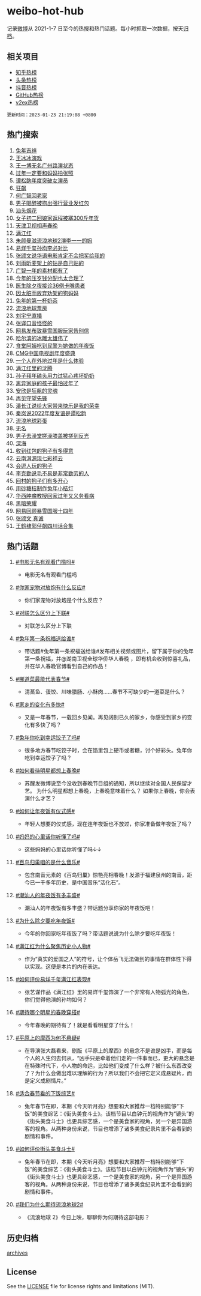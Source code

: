# weibo-hot-hub

记录[微博](https://www.weibo.com)从 2021-1-7 日至今的热搜和热门话题。每小时抓取一次数据，按天[归档](archives)。

## 相关项目

- [知乎热榜](https://github.com/lonnyzhang423/zhihu-hot-hub)
- [头条热榜](https://github.com/lonnyzhang423/toutiao-hot-hub)
- [抖音热榜](https://github.com/lonnyzhang423/douyin-hot-hub)
- [GitHub热榜](https://github.com/lonnyzhang423/github-hot-hub)
- [v2ex热榜](https://github.com/lonnyzhang423/v2ex-hot-hub)


`更新时间：2023-01-23 21:19:08 +0800`

## 热门搜索

1. [兔年吉祥](https://m.weibo.cn/search?containerid=100103type%3D1%26t%3D10%26q%3D%23%E5%85%94%E5%B9%B4%E5%90%89%E7%A5%A5%23&stream_entry_id=51&isnewpage=1&extparam=seat%3D1%26cate%3D10103%26dgr%3D0%26filter_type%3Drealtimehot%26pos%3D0%26c_type%3D51%26display_time%3D1674479947%26pre_seqid%3D16744799473640438603158&luicode=10000011&lfid=106003type%253D25%2526t%253D3%2526disable_hot%253D1%2526filter_type%253Drealtimehot)
1. [王冰冰演戏](https://m.weibo.cn/search?containerid=100103type%3D1%26t%3D10%26q%3D%23%E7%8E%8B%E5%86%B0%E5%86%B0%E6%BC%94%E6%88%8F%23&stream_entry_id=31&isnewpage=1&extparam=seat%3D1%26realpos%3D1%26band_rank%3D1%26lcate%3D5001%26pos%3D0%26c_type%3D31%26filter_type%3Drealtimehot%26flag%3D1%26q%3D%2523%25E7%258E%258B%25E5%2586%25B0%25E5%2586%25B0%25E6%25BC%2594%25E6%2588%258F%2523%26stream_entry_id%3D31%26dgr%3D0%26cate%3D5001%26display_time%3D1674479947%26pre_seqid%3D16744799473640438603158&luicode=10000011&lfid=106003type%253D25%2526t%253D3%2526disable_hot%253D1%2526filter_type%253Drealtimehot)
1. [王一博无名广州路演状态](https://m.weibo.cn/search?containerid=100103type%3D1%26t%3D10%26q%3D%23%E7%8E%8B%E4%B8%80%E5%8D%9A%E6%97%A0%E5%90%8D%E5%B9%BF%E5%B7%9E%E8%B7%AF%E6%BC%94%E7%8A%B6%E6%80%81%23&stream_entry_id=31&isnewpage=1&extparam=seat%3D1%26realpos%3D2%26band_rank%3D2%26lcate%3D5001%26pos%3D1%26c_type%3D31%26filter_type%3Drealtimehot%26flag%3D1%26q%3D%2523%25E7%258E%258B%25E4%25B8%2580%25E5%258D%259A%25E6%2597%25A0%25E5%2590%258D%25E5%25B9%25BF%25E5%25B7%259E%25E8%25B7%25AF%25E6%25BC%2594%25E7%258A%25B6%25E6%2580%2581%2523%26stream_entry_id%3D31%26dgr%3D0%26cate%3D5001%26display_time%3D1674479947%26pre_seqid%3D16744799473640438603158&luicode=10000011&lfid=106003type%253D25%2526t%253D3%2526disable_hot%253D1%2526filter_type%253Drealtimehot)
1. [过年一定要和妈妈拍张照](https://m.weibo.cn/search?containerid=100103type%3D1%26t%3D10%26q%3D%23%E8%BF%87%E5%B9%B4%E4%B8%80%E5%AE%9A%E8%A6%81%E5%92%8C%E5%A6%88%E5%A6%88%E6%8B%8D%E5%BC%A0%E7%85%A7%23&stream_entry_id=31&isnewpage=1&extparam=seat%3D1%26realpos%3D3%26band_rank%3D3%26lcate%3D5001%26pos%3D2%26c_type%3D31%26filter_type%3Drealtimehot%26flag%3D0%26q%3D%2523%25E8%25BF%2587%25E5%25B9%25B4%25E4%25B8%2580%25E5%25AE%259A%25E8%25A6%2581%25E5%2592%258C%25E5%25A6%2588%25E5%25A6%2588%25E6%258B%258D%25E5%25BC%25A0%25E7%2585%25A7%2523%26stream_entry_id%3D31%26dgr%3D0%26cate%3D5001%26display_time%3D1674479947%26pre_seqid%3D16744799473640438603158&luicode=10000011&lfid=106003type%253D25%2526t%253D3%2526disable_hot%253D1%2526filter_type%253Drealtimehot)
1. [谭松韵年度突破女演员](https://m.weibo.cn/search?containerid=100103type%3D1%26t%3D10%26q%3D%23%E8%B0%AD%E6%9D%BE%E9%9F%B5%E5%B9%B4%E5%BA%A6%E7%AA%81%E7%A0%B4%E5%A5%B3%E6%BC%94%E5%91%98%23&stream_entry_id=31&isnewpage=1&extparam=seat%3D1%26realpos%3D4%26band_rank%3D4%26lcate%3D5001%26pos%3D3%26c_type%3D31%26filter_type%3Drealtimehot%26flag%3D1%26q%3D%2523%25E8%25B0%25AD%25E6%259D%25BE%25E9%259F%25B5%25E5%25B9%25B4%25E5%25BA%25A6%25E7%25AA%2581%25E7%25A0%25B4%25E5%25A5%25B3%25E6%25BC%2594%25E5%2591%2598%2523%26stream_entry_id%3D31%26dgr%3D0%26cate%3D5001%26display_time%3D1674479947%26pre_seqid%3D16744799473640438603158&luicode=10000011&lfid=106003type%253D25%2526t%253D3%2526disable_hot%253D1%2526filter_type%253Drealtimehot)
1. [狂飙](https://m.weibo.cn/search?containerid=100103type%3D1%26t%3D10%26q%3D%E7%8B%82%E9%A3%99&stream_entry_id=31&isnewpage=1&extparam=seat%3D1%26realpos%3D5%26band_rank%3D5%26lcate%3D5001%26pos%3D4%26c_type%3D31%26filter_type%3Drealtimehot%26flag%3D1%26q%3D%25E7%258B%2582%25E9%25A3%2599%26stream_entry_id%3D31%26dgr%3D0%26cate%3D5001%26display_time%3D1674479947%26pre_seqid%3D16744799473640438603158&luicode=10000011&lfid=106003type%253D25%2526t%253D3%2526disable_hot%253D1%2526filter_type%253Drealtimehot)
1. [何广智回老家](https://m.weibo.cn/search?containerid=100103type%3D1%26t%3D10%26q%3D%23%E4%BD%95%E5%B9%BF%E6%99%BA%E5%9B%9E%E8%80%81%E5%AE%B6%23&stream_entry_id=31&isnewpage=1&extparam=seat%3D1%26realpos%3D6%26band_rank%3D6%26lcate%3D5001%26pos%3D5%26c_type%3D31%26filter_type%3Drealtimehot%26flag%3D0%26q%3D%2523%25E4%25BD%2595%25E5%25B9%25BF%25E6%2599%25BA%25E5%259B%259E%25E8%2580%2581%25E5%25AE%25B6%2523%26stream_entry_id%3D31%26dgr%3D0%26cate%3D5001%26display_time%3D1674479947%26pre_seqid%3D16744799473640438603158&luicode=10000011&lfid=106003type%253D25%2526t%253D3%2526disable_hot%253D1%2526filter_type%253Drealtimehot)
1. [男子喝醉被抱出强行营业发红包](https://m.weibo.cn/search?containerid=100103type%3D1%26t%3D10%26q%3D%23%E7%94%B7%E5%AD%90%E5%96%9D%E9%86%89%E8%A2%AB%E6%8A%B1%E5%87%BA%E5%BC%BA%E8%A1%8C%E8%90%A5%E4%B8%9A%E5%8F%91%E7%BA%A2%E5%8C%85%23&stream_entry_id=31&isnewpage=1&extparam=seat%3D1%26realpos%3D7%26band_rank%3D7%26lcate%3D5001%26pos%3D6%26c_type%3D31%26filter_type%3Drealtimehot%26flag%3D1%26q%3D%2523%25E7%2594%25B7%25E5%25AD%2590%25E5%2596%259D%25E9%2586%2589%25E8%25A2%25AB%25E6%258A%25B1%25E5%2587%25BA%25E5%25BC%25BA%25E8%25A1%258C%25E8%2590%25A5%25E4%25B8%259A%25E5%258F%2591%25E7%25BA%25A2%25E5%258C%2585%2523%26stream_entry_id%3D31%26dgr%3D0%26cate%3D5001%26display_time%3D1674479947%26pre_seqid%3D16744799473640438603158&luicode=10000011&lfid=106003type%253D25%2526t%253D3%2526disable_hot%253D1%2526filter_type%253Drealtimehot)
1. [汕头烟花](https://m.weibo.cn/search?containerid=100103type%3D1%26t%3D10%26q%3D%23%E6%B1%95%E5%A4%B4%E7%83%9F%E8%8A%B1%23&stream_entry_id=31&isnewpage=1&extparam=seat%3D1%26realpos%3D8%26band_rank%3D8%26lcate%3D5001%26pos%3D7%26c_type%3D31%26filter_type%3Drealtimehot%26flag%3D1%26q%3D%2523%25E6%25B1%2595%25E5%25A4%25B4%25E7%2583%259F%25E8%258A%25B1%2523%26stream_entry_id%3D31%26dgr%3D0%26cate%3D5001%26display_time%3D1674479947%26pre_seqid%3D16744799473640438603158&luicode=10000011&lfid=106003type%253D25%2526t%253D3%2526disable_hot%253D1%2526filter_type%253Drealtimehot)
1. [女子初二回娘家返程被塞300斤年货](https://m.weibo.cn/search?containerid=100103type%3D1%26t%3D10%26q%3D%23%E5%A5%B3%E5%AD%90%E5%88%9D%E4%BA%8C%E5%9B%9E%E5%A8%98%E5%AE%B6%E8%BF%94%E7%A8%8B%E8%A2%AB%E5%A1%9E300%E6%96%A4%E5%B9%B4%E8%B4%A7%23&stream_entry_id=31&isnewpage=1&extparam=seat%3D1%26realpos%3D9%26band_rank%3D9%26lcate%3D5001%26pos%3D8%26c_type%3D31%26filter_type%3Drealtimehot%26flag%3D1%26q%3D%2523%25E5%25A5%25B3%25E5%25AD%2590%25E5%2588%259D%25E4%25BA%258C%25E5%259B%259E%25E5%25A8%2598%25E5%25AE%25B6%25E8%25BF%2594%25E7%25A8%258B%25E8%25A2%25AB%25E5%25A1%259E300%25E6%2596%25A4%25E5%25B9%25B4%25E8%25B4%25A7%2523%26stream_entry_id%3D31%26dgr%3D0%26cate%3D5001%26display_time%3D1674479947%26pre_seqid%3D16744799473640438603158&luicode=10000011&lfid=106003type%253D25%2526t%253D3%2526disable_hot%253D1%2526filter_type%253Drealtimehot)
1. [天津卫视相声春晚](https://m.weibo.cn/search?containerid=100103type%3D1%26t%3D10%26q%3D%E5%A4%A9%E6%B4%A5%E5%8D%AB%E8%A7%86%E7%9B%B8%E5%A3%B0%E6%98%A5%E6%99%9A&stream_entry_id=31&isnewpage=1&extparam=seat%3D1%26realpos%3D10%26band_rank%3D10%26lcate%3D5001%26pos%3D9%26c_type%3D31%26filter_type%3Drealtimehot%26flag%3D1%26q%3D%25E5%25A4%25A9%25E6%25B4%25A5%25E5%258D%25AB%25E8%25A7%2586%25E7%259B%25B8%25E5%25A3%25B0%25E6%2598%25A5%25E6%2599%259A%26stream_entry_id%3D31%26dgr%3D0%26cate%3D5001%26display_time%3D1674479947%26pre_seqid%3D16744799473640438603158&luicode=10000011&lfid=106003type%253D25%2526t%253D3%2526disable_hot%253D1%2526filter_type%253Drealtimehot)
1. [满江红](https://m.weibo.cn/search?containerid=100103type%3D1%26t%3D10%26q%3D%E6%BB%A1%E6%B1%9F%E7%BA%A2&stream_entry_id=31&isnewpage=1&extparam=seat%3D1%26realpos%3D11%26band_rank%3D11%26lcate%3D5001%26pos%3D10%26c_type%3D31%26filter_type%3Drealtimehot%26flag%3D0%26q%3D%25E6%25BB%25A1%25E6%25B1%259F%25E7%25BA%25A2%26stream_entry_id%3D31%26dgr%3D0%26cate%3D5001%26display_time%3D1674479947%26pre_seqid%3D16744799473640438603158&luicode=10000011&lfid=106003type%253D25%2526t%253D3%2526disable_hot%253D1%2526filter_type%253Drealtimehot)
1. [朱颜曼滋流浪地球2演李一一的妈](https://m.weibo.cn/search?containerid=100103type%3D1%26t%3D10%26q%3D%23%E6%9C%B1%E9%A2%9C%E6%9B%BC%E6%BB%8B%E6%B5%81%E6%B5%AA%E5%9C%B0%E7%90%832%E6%BC%94%E6%9D%8E%E4%B8%80%E4%B8%80%E7%9A%84%E5%A6%88%23&stream_entry_id=31&isnewpage=1&extparam=seat%3D1%26realpos%3D12%26band_rank%3D12%26lcate%3D5001%26pos%3D11%26c_type%3D31%26filter_type%3Drealtimehot%26flag%3D1%26q%3D%2523%25E6%259C%25B1%25E9%25A2%259C%25E6%259B%25BC%25E6%25BB%258B%25E6%25B5%2581%25E6%25B5%25AA%25E5%259C%25B0%25E7%2590%25832%25E6%25BC%2594%25E6%259D%258E%25E4%25B8%2580%25E4%25B8%2580%25E7%259A%2584%25E5%25A6%2588%2523%26stream_entry_id%3D31%26dgr%3D0%26cate%3D5001%26display_time%3D1674479947%26pre_seqid%3D16744799473640438603158&luicode=10000011&lfid=106003type%253D25%2526t%253D3%2526disable_hot%253D1%2526filter_type%253Drealtimehot)
1. [易烊千玺孙均李必对比](https://m.weibo.cn/search?containerid=100103type%3D1%26t%3D10%26q%3D%23%E6%98%93%E7%83%8A%E5%8D%83%E7%8E%BA%E5%AD%99%E5%9D%87%E6%9D%8E%E5%BF%85%E5%AF%B9%E6%AF%94%23&stream_entry_id=31&isnewpage=1&extparam=seat%3D1%26realpos%3D13%26band_rank%3D13%26lcate%3D5001%26pos%3D12%26c_type%3D31%26filter_type%3Drealtimehot%26flag%3D0%26q%3D%2523%25E6%2598%2593%25E7%2583%258A%25E5%258D%2583%25E7%258E%25BA%25E5%25AD%2599%25E5%259D%2587%25E6%259D%258E%25E5%25BF%2585%25E5%25AF%25B9%25E6%25AF%2594%2523%26stream_entry_id%3D31%26dgr%3D0%26cate%3D5001%26display_time%3D1674479947%26pre_seqid%3D16744799473640438603158&luicode=10000011&lfid=106003type%253D25%2526t%253D3%2526disable_hot%253D1%2526filter_type%253Drealtimehot)
1. [张颂文说华语电影肯定不会把奖给我的](https://m.weibo.cn/search?containerid=100103type%3D1%26t%3D10%26q%3D%23%E5%BC%A0%E9%A2%82%E6%96%87%E8%AF%B4%E5%8D%8E%E8%AF%AD%E7%94%B5%E5%BD%B1%E8%82%AF%E5%AE%9A%E4%B8%8D%E4%BC%9A%E6%8A%8A%E5%A5%96%E7%BB%99%E6%88%91%E7%9A%84%23&stream_entry_id=31&isnewpage=1&extparam=seat%3D1%26realpos%3D14%26band_rank%3D14%26lcate%3D5001%26pos%3D13%26c_type%3D31%26filter_type%3Drealtimehot%26flag%3D0%26q%3D%2523%25E5%25BC%25A0%25E9%25A2%2582%25E6%2596%2587%25E8%25AF%25B4%25E5%258D%258E%25E8%25AF%25AD%25E7%2594%25B5%25E5%25BD%25B1%25E8%2582%25AF%25E5%25AE%259A%25E4%25B8%258D%25E4%25BC%259A%25E6%258A%258A%25E5%25A5%2596%25E7%25BB%2599%25E6%2588%2591%25E7%259A%2584%2523%26stream_entry_id%3D31%26dgr%3D0%26cate%3D5001%26display_time%3D1674479947%26pre_seqid%3D16744799473640438603158&luicode=10000011&lfid=106003type%253D25%2526t%253D3%2526disable_hot%253D1%2526filter_type%253Drealtimehot)
1. [刘雨昕麦架上的钻是自己贴的](https://m.weibo.cn/search?containerid=100103type%3D1%26t%3D10%26q%3D%23%E5%88%98%E9%9B%A8%E6%98%95%E9%BA%A6%E6%9E%B6%E4%B8%8A%E7%9A%84%E9%92%BB%E6%98%AF%E8%87%AA%E5%B7%B1%E8%B4%B4%E7%9A%84%23&stream_entry_id=31&isnewpage=1&extparam=seat%3D1%26realpos%3D15%26band_rank%3D15%26lcate%3D5001%26pos%3D14%26c_type%3D31%26filter_type%3Drealtimehot%26flag%3D0%26q%3D%2523%25E5%2588%2598%25E9%259B%25A8%25E6%2598%2595%25E9%25BA%25A6%25E6%259E%25B6%25E4%25B8%258A%25E7%259A%2584%25E9%2592%25BB%25E6%2598%25AF%25E8%2587%25AA%25E5%25B7%25B1%25E8%25B4%25B4%25E7%259A%2584%2523%26stream_entry_id%3D31%26dgr%3D0%26cate%3D5001%26display_time%3D1674479947%26pre_seqid%3D16744799473640438603158&luicode=10000011&lfid=106003type%253D25%2526t%253D3%2526disable_hot%253D1%2526filter_type%253Drealtimehot)
1. [广智一年的素材都有了](https://m.weibo.cn/search?containerid=100103type%3D1%26t%3D10%26q%3D%23%E5%B9%BF%E6%99%BA%E4%B8%80%E5%B9%B4%E7%9A%84%E7%B4%A0%E6%9D%90%E9%83%BD%E6%9C%89%E4%BA%86%23&stream_entry_id=31&isnewpage=1&extparam=seat%3D1%26realpos%3D16%26band_rank%3D16%26lcate%3D5001%26pos%3D15%26c_type%3D31%26filter_type%3Drealtimehot%26flag%3D1%26q%3D%2523%25E5%25B9%25BF%25E6%2599%25BA%25E4%25B8%2580%25E5%25B9%25B4%25E7%259A%2584%25E7%25B4%25A0%25E6%259D%2590%25E9%2583%25BD%25E6%259C%2589%25E4%25BA%2586%2523%26stream_entry_id%3D31%26dgr%3D0%26cate%3D5001%26display_time%3D1674479947%26pre_seqid%3D16744799473640438603158&luicode=10000011&lfid=106003type%253D25%2526t%253D3%2526disable_hot%253D1%2526filter_type%253Drealtimehot)
1. [今年的压岁钱分配也太合理了](https://m.weibo.cn/search?containerid=100103type%3D1%26t%3D10%26q%3D%23%E4%BB%8A%E5%B9%B4%E7%9A%84%E5%8E%8B%E5%B2%81%E9%92%B1%E5%88%86%E9%85%8D%E4%B9%9F%E5%A4%AA%E5%90%88%E7%90%86%E4%BA%86%23&stream_entry_id=31&isnewpage=1&extparam=seat%3D1%26realpos%3D17%26band_rank%3D17%26lcate%3D5001%26pos%3D16%26c_type%3D31%26filter_type%3Drealtimehot%26flag%3D1%26q%3D%2523%25E4%25BB%258A%25E5%25B9%25B4%25E7%259A%2584%25E5%258E%258B%25E5%25B2%2581%25E9%2592%25B1%25E5%2588%2586%25E9%2585%258D%25E4%25B9%259F%25E5%25A4%25AA%25E5%2590%2588%25E7%2590%2586%25E4%25BA%2586%2523%26stream_entry_id%3D31%26dgr%3D0%26cate%3D5001%26display_time%3D1674479947%26pre_seqid%3D16744799473640438603158&luicode=10000011&lfid=106003type%253D25%2526t%253D3%2526disable_hot%253D1%2526filter_type%253Drealtimehot)
1. [医生除夕夜接诊36例卡喉患者](https://m.weibo.cn/search?containerid=100103type%3D1%26t%3D10%26q%3D%23%E5%8C%BB%E7%94%9F%E9%99%A4%E5%A4%95%E5%A4%9C%E6%8E%A5%E8%AF%8A36%E4%BE%8B%E5%8D%A1%E5%96%89%E6%82%A3%E8%80%85%23&stream_entry_id=31&isnewpage=1&extparam=seat%3D1%26realpos%3D18%26band_rank%3D18%26lcate%3D5001%26pos%3D17%26c_type%3D31%26filter_type%3Drealtimehot%26flag%3D0%26q%3D%2523%25E5%258C%25BB%25E7%2594%259F%25E9%2599%25A4%25E5%25A4%2595%25E5%25A4%259C%25E6%258E%25A5%25E8%25AF%258A36%25E4%25BE%258B%25E5%258D%25A1%25E5%2596%2589%25E6%2582%25A3%25E8%2580%2585%2523%26stream_entry_id%3D31%26dgr%3D0%26cate%3D5001%26display_time%3D1674479947%26pre_seqid%3D16744799473640438603158&luicode=10000011&lfid=106003type%253D25%2526t%253D3%2526disable_hot%253D1%2526filter_type%253Drealtimehot)
1. [因太脏而放弃劝架的狗妈妈](https://m.weibo.cn/search?containerid=100103type%3D1%26t%3D10%26q%3D%23%E5%9B%A0%E5%A4%AA%E8%84%8F%E8%80%8C%E6%94%BE%E5%BC%83%E5%8A%9D%E6%9E%B6%E7%9A%84%E7%8B%97%E5%A6%88%E5%A6%88%23&stream_entry_id=31&isnewpage=1&extparam=seat%3D1%26realpos%3D19%26band_rank%3D19%26lcate%3D5001%26pos%3D18%26c_type%3D31%26filter_type%3Drealtimehot%26flag%3D2%26q%3D%2523%25E5%259B%25A0%25E5%25A4%25AA%25E8%2584%258F%25E8%2580%258C%25E6%2594%25BE%25E5%25BC%2583%25E5%258A%259D%25E6%259E%25B6%25E7%259A%2584%25E7%258B%2597%25E5%25A6%2588%25E5%25A6%2588%2523%26stream_entry_id%3D31%26dgr%3D0%26cate%3D5001%26display_time%3D1674479947%26pre_seqid%3D16744799473640438603158&luicode=10000011&lfid=106003type%253D25%2526t%253D3%2526disable_hot%253D1%2526filter_type%253Drealtimehot)
1. [兔年的第一杯奶茶](https://m.weibo.cn/search?containerid=100103type%3D1%26t%3D10%26q%3D%23%E5%85%94%E5%B9%B4%E7%9A%84%E7%AC%AC%E4%B8%80%E6%9D%AF%E5%A5%B6%E8%8C%B6%23&stream_entry_id=31&isnewpage=1&extparam=seat%3D1%26realpos%3D20%26band_rank%3D20%26lcate%3D5001%26pos%3D19%26c_type%3D31%26filter_type%3Drealtimehot%26flag%3D1%26q%3D%2523%25E5%2585%2594%25E5%25B9%25B4%25E7%259A%2584%25E7%25AC%25AC%25E4%25B8%2580%25E6%259D%25AF%25E5%25A5%25B6%25E8%258C%25B6%2523%26stream_entry_id%3D31%26dgr%3D0%26cate%3D5001%26display_time%3D1674479947%26pre_seqid%3D16744799473640438603158&luicode=10000011&lfid=106003type%253D25%2526t%253D3%2526disable_hot%253D1%2526filter_type%253Drealtimehot)
1. [流浪地球票房](https://m.weibo.cn/search?containerid=100103type%3D1%26t%3D10%26q%3D%23%E6%B5%81%E6%B5%AA%E5%9C%B0%E7%90%83%E7%A5%A8%E6%88%BF%23&stream_entry_id=31&isnewpage=1&extparam=seat%3D1%26realpos%3D21%26band_rank%3D21%26lcate%3D5001%26pos%3D20%26c_type%3D31%26filter_type%3Drealtimehot%26flag%3D0%26q%3D%2523%25E6%25B5%2581%25E6%25B5%25AA%25E5%259C%25B0%25E7%2590%2583%25E7%25A5%25A8%25E6%2588%25BF%2523%26stream_entry_id%3D31%26dgr%3D0%26cate%3D5001%26display_time%3D1674479947%26pre_seqid%3D16744799473640438603158&luicode=10000011&lfid=106003type%253D25%2526t%253D3%2526disable_hot%253D1%2526filter_type%253Drealtimehot)
1. [刘宇宁直播](https://m.weibo.cn/search?containerid=100103type%3D1%26t%3D10%26q%3D%23%E5%88%98%E5%AE%87%E5%AE%81%E7%9B%B4%E6%92%AD%23&stream_entry_id=31&isnewpage=1&extparam=seat%3D1%26realpos%3D22%26band_rank%3D22%26lcate%3D5001%26pos%3D21%26c_type%3D31%26filter_type%3Drealtimehot%26flag%3D1%26q%3D%2523%25E5%2588%2598%25E5%25AE%2587%25E5%25AE%2581%25E7%259B%25B4%25E6%2592%25AD%2523%26stream_entry_id%3D31%26dgr%3D0%26cate%3D5001%26display_time%3D1674479947%26pre_seqid%3D16744799473640438603158&luicode=10000011&lfid=106003type%253D25%2526t%253D3%2526disable_hot%253D1%2526filter_type%253Drealtimehot)
1. [张译口音怪怪的](https://m.weibo.cn/search?containerid=100103type%3D1%26t%3D10%26q%3D%E5%BC%A0%E8%AF%91%E5%8F%A3%E9%9F%B3%E6%80%AA%E6%80%AA%E7%9A%84&stream_entry_id=31&isnewpage=1&extparam=seat%3D1%26realpos%3D23%26band_rank%3D23%26lcate%3D5001%26pos%3D22%26c_type%3D31%26filter_type%3Drealtimehot%26flag%3D0%26q%3D%25E5%25BC%25A0%25E8%25AF%2591%25E5%258F%25A3%25E9%259F%25B3%25E6%2580%25AA%25E6%2580%25AA%25E7%259A%2584%26stream_entry_id%3D31%26dgr%3D0%26cate%3D5001%26display_time%3D1674479947%26pre_seqid%3D16744799473640438603158&luicode=10000011&lfid=106003type%253D25%2526t%253D3%2526disable_hot%253D1%2526filter_type%253Drealtimehot)
1. [网易发布致暴雪国服玩家告别信](https://m.weibo.cn/search?containerid=100103type%3D1%26t%3D10%26q%3D%23%E7%BD%91%E6%98%93%E5%8F%91%E5%B8%83%E8%87%B4%E6%9A%B4%E9%9B%AA%E5%9B%BD%E6%9C%8D%E7%8E%A9%E5%AE%B6%E5%91%8A%E5%88%AB%E4%BF%A1%23&stream_entry_id=31&isnewpage=1&extparam=seat%3D1%26realpos%3D24%26band_rank%3D24%26lcate%3D5001%26pos%3D23%26c_type%3D31%26filter_type%3Drealtimehot%26flag%3D0%26q%3D%2523%25E7%25BD%2591%25E6%2598%2593%25E5%258F%2591%25E5%25B8%2583%25E8%2587%25B4%25E6%259A%25B4%25E9%259B%25AA%25E5%259B%25BD%25E6%259C%258D%25E7%258E%25A9%25E5%25AE%25B6%25E5%2591%258A%25E5%2588%25AB%25E4%25BF%25A1%2523%26stream_entry_id%3D31%26dgr%3D0%26cate%3D5001%26display_time%3D1674479947%26pre_seqid%3D16744799473640438603158&luicode=10000011&lfid=106003type%253D25%2526t%253D3%2526disable_hot%253D1%2526filter_type%253Drealtimehot)
1. [哈尔滨的冰雕太雄伟了](https://m.weibo.cn/search?containerid=100103type%3D1%26t%3D10%26q%3D%23%E5%93%88%E5%B0%94%E6%BB%A8%E7%9A%84%E5%86%B0%E9%9B%95%E5%A4%AA%E9%9B%84%E4%BC%9F%E4%BA%86%23&stream_entry_id=31&isnewpage=1&extparam=seat%3D1%26realpos%3D25%26band_rank%3D25%26lcate%3D5001%26pos%3D24%26c_type%3D31%26filter_type%3Drealtimehot%26flag%3D0%26q%3D%2523%25E5%2593%2588%25E5%25B0%2594%25E6%25BB%25A8%25E7%259A%2584%25E5%2586%25B0%25E9%259B%2595%25E5%25A4%25AA%25E9%259B%2584%25E4%25BC%259F%25E4%25BA%2586%2523%26stream_entry_id%3D31%26dgr%3D0%26cate%3D5001%26display_time%3D1674479947%26pre_seqid%3D16744799473640438603158&luicode=10000011&lfid=106003type%253D25%2526t%253D3%2526disable_hot%253D1%2526filter_type%253Drealtimehot)
1. [食堂阿姨吃到民警为她做的年夜饭](https://m.weibo.cn/search?containerid=100103type%3D1%26t%3D10%26q%3D%23%E9%A3%9F%E5%A0%82%E9%98%BF%E5%A7%A8%E5%90%83%E5%88%B0%E6%B0%91%E8%AD%A6%E4%B8%BA%E5%A5%B9%E5%81%9A%E7%9A%84%E5%B9%B4%E5%A4%9C%E9%A5%AD%23&stream_entry_id=31&isnewpage=1&extparam=seat%3D1%26realpos%3D26%26band_rank%3D26%26lcate%3D5001%26pos%3D25%26c_type%3D31%26filter_type%3Drealtimehot%26flag%3D1%26q%3D%2523%25E9%25A3%259F%25E5%25A0%2582%25E9%2598%25BF%25E5%25A7%25A8%25E5%2590%2583%25E5%2588%25B0%25E6%25B0%2591%25E8%25AD%25A6%25E4%25B8%25BA%25E5%25A5%25B9%25E5%2581%259A%25E7%259A%2584%25E5%25B9%25B4%25E5%25A4%259C%25E9%25A5%25AD%2523%26stream_entry_id%3D31%26dgr%3D0%26cate%3D5001%26display_time%3D1674479947%26pre_seqid%3D16744799473640438603158&luicode=10000011&lfid=106003type%253D25%2526t%253D3%2526disable_hot%253D1%2526filter_type%253Drealtimehot)
1. [CMG中国电视剧年度盛典](https://m.weibo.cn/search?containerid=100103type%3D1%26t%3D10%26q%3D%23CMG%E4%B8%AD%E5%9B%BD%E7%94%B5%E8%A7%86%E5%89%A7%E5%B9%B4%E5%BA%A6%E7%9B%9B%E5%85%B8%23&stream_entry_id=31&isnewpage=1&extparam=seat%3D1%26realpos%3D27%26band_rank%3D27%26lcate%3D5001%26pos%3D26%26c_type%3D31%26filter_type%3Drealtimehot%26flag%3D1%26q%3D%2523CMG%25E4%25B8%25AD%25E5%259B%25BD%25E7%2594%25B5%25E8%25A7%2586%25E5%2589%25A7%25E5%25B9%25B4%25E5%25BA%25A6%25E7%259B%259B%25E5%2585%25B8%2523%26stream_entry_id%3D31%26dgr%3D0%26cate%3D5001%26display_time%3D1674479947%26pre_seqid%3D16744799473640438603158&luicode=10000011&lfid=106003type%253D25%2526t%253D3%2526disable_hot%253D1%2526filter_type%253Drealtimehot)
1. [一个人在外地过年是什么体验](https://m.weibo.cn/search?containerid=100103type%3D1%26t%3D10%26q%3D%23%E4%B8%80%E4%B8%AA%E4%BA%BA%E5%9C%A8%E5%A4%96%E5%9C%B0%E8%BF%87%E5%B9%B4%E6%98%AF%E4%BB%80%E4%B9%88%E4%BD%93%E9%AA%8C%23&stream_entry_id=31&isnewpage=1&extparam=seat%3D1%26realpos%3D28%26band_rank%3D28%26lcate%3D5001%26pos%3D27%26c_type%3D31%26filter_type%3Drealtimehot%26flag%3D0%26q%3D%2523%25E4%25B8%2580%25E4%25B8%25AA%25E4%25BA%25BA%25E5%259C%25A8%25E5%25A4%2596%25E5%259C%25B0%25E8%25BF%2587%25E5%25B9%25B4%25E6%2598%25AF%25E4%25BB%2580%25E4%25B9%2588%25E4%25BD%2593%25E9%25AA%258C%2523%26stream_entry_id%3D31%26dgr%3D0%26cate%3D5001%26display_time%3D1674479947%26pre_seqid%3D16744799473640438603158&luicode=10000011&lfid=106003type%253D25%2526t%253D3%2526disable_hot%253D1%2526filter_type%253Drealtimehot)
1. [满江红里的沈腾](https://m.weibo.cn/search?containerid=100103type%3D1%26t%3D10%26q%3D%23%E6%BB%A1%E6%B1%9F%E7%BA%A2%E9%87%8C%E7%9A%84%E6%B2%88%E8%85%BE%23&stream_entry_id=31&isnewpage=1&extparam=seat%3D1%26realpos%3D29%26band_rank%3D29%26lcate%3D5001%26pos%3D28%26c_type%3D31%26filter_type%3Drealtimehot%26flag%3D1%26q%3D%2523%25E6%25BB%25A1%25E6%25B1%259F%25E7%25BA%25A2%25E9%2587%258C%25E7%259A%2584%25E6%25B2%2588%25E8%2585%25BE%2523%26stream_entry_id%3D31%26dgr%3D0%26cate%3D5001%26display_time%3D1674479947%26pre_seqid%3D16744799473640438603158&luicode=10000011&lfid=106003type%253D25%2526t%253D3%2526disable_hot%253D1%2526filter_type%253Drealtimehot)
1. [孙子拜年磕头用力过猛心疼坏奶奶](https://m.weibo.cn/search?containerid=100103type%3D1%26t%3D10%26q%3D%23%E5%AD%99%E5%AD%90%E6%8B%9C%E5%B9%B4%E7%A3%95%E5%A4%B4%E7%94%A8%E5%8A%9B%E8%BF%87%E7%8C%9B%E5%BF%83%E7%96%BC%E5%9D%8F%E5%A5%B6%E5%A5%B6%23&stream_entry_id=31&isnewpage=1&extparam=seat%3D1%26realpos%3D30%26band_rank%3D30%26lcate%3D5001%26pos%3D29%26c_type%3D31%26filter_type%3Drealtimehot%26flag%3D0%26q%3D%2523%25E5%25AD%2599%25E5%25AD%2590%25E6%258B%259C%25E5%25B9%25B4%25E7%25A3%2595%25E5%25A4%25B4%25E7%2594%25A8%25E5%258A%259B%25E8%25BF%2587%25E7%258C%259B%25E5%25BF%2583%25E7%2596%25BC%25E5%259D%258F%25E5%25A5%25B6%25E5%25A5%25B6%2523%26stream_entry_id%3D31%26dgr%3D0%26cate%3D5001%26display_time%3D1674479947%26pre_seqid%3D16744799473640438603158&luicode=10000011&lfid=106003type%253D25%2526t%253D3%2526disable_hot%253D1%2526filter_type%253Drealtimehot)
1. [离异家庭的孩子最怕过年了](https://m.weibo.cn/search?containerid=100103type%3D1%26t%3D10%26q%3D%23%E7%A6%BB%E5%BC%82%E5%AE%B6%E5%BA%AD%E7%9A%84%E5%AD%A9%E5%AD%90%E6%9C%80%E6%80%95%E8%BF%87%E5%B9%B4%E4%BA%86%23&stream_entry_id=31&isnewpage=1&extparam=seat%3D1%26realpos%3D31%26band_rank%3D31%26lcate%3D5001%26pos%3D30%26c_type%3D31%26filter_type%3Drealtimehot%26flag%3D0%26q%3D%2523%25E7%25A6%25BB%25E5%25BC%2582%25E5%25AE%25B6%25E5%25BA%25AD%25E7%259A%2584%25E5%25AD%25A9%25E5%25AD%2590%25E6%259C%2580%25E6%2580%2595%25E8%25BF%2587%25E5%25B9%25B4%25E4%25BA%2586%2523%26stream_entry_id%3D31%26dgr%3D0%26cate%3D5001%26display_time%3D1674479947%26pre_seqid%3D16744799473640438603158&luicode=10000011&lfid=106003type%253D25%2526t%253D3%2526disable_hot%253D1%2526filter_type%253Drealtimehot)
1. [安欣是狂飙的灵魂](https://m.weibo.cn/search?containerid=100103type%3D1%26t%3D10%26q%3D%23%E5%AE%89%E6%AC%A3%E6%98%AF%E7%8B%82%E9%A3%99%E7%9A%84%E7%81%B5%E9%AD%82%23&stream_entry_id=31&isnewpage=1&extparam=seat%3D1%26realpos%3D32%26band_rank%3D32%26lcate%3D5001%26pos%3D31%26c_type%3D31%26filter_type%3Drealtimehot%26flag%3D1%26q%3D%2523%25E5%25AE%2589%25E6%25AC%25A3%25E6%2598%25AF%25E7%258B%2582%25E9%25A3%2599%25E7%259A%2584%25E7%2581%25B5%25E9%25AD%2582%2523%26stream_entry_id%3D31%26dgr%3D0%26cate%3D5001%26display_time%3D1674479947%26pre_seqid%3D16744799473640438603158&luicode=10000011&lfid=106003type%253D25%2526t%253D3%2526disable_hot%253D1%2526filter_type%253Drealtimehot)
1. [再见守望先锋](https://m.weibo.cn/search?containerid=100103type%3D1%26t%3D10%26q%3D%23%E5%86%8D%E8%A7%81%E5%AE%88%E6%9C%9B%E5%85%88%E9%94%8B%23&stream_entry_id=31&isnewpage=1&extparam=seat%3D1%26realpos%3D33%26band_rank%3D33%26lcate%3D5001%26pos%3D32%26c_type%3D31%26filter_type%3Drealtimehot%26flag%3D0%26q%3D%2523%25E5%2586%258D%25E8%25A7%2581%25E5%25AE%2588%25E6%259C%259B%25E5%2585%2588%25E9%2594%258B%2523%26stream_entry_id%3D31%26dgr%3D0%26cate%3D5001%26display_time%3D1674479947%26pre_seqid%3D16744799473640438603158&luicode=10000011&lfid=106003type%253D25%2526t%253D3%2526disable_hot%253D1%2526filter_type%253Drealtimehot)
1. [潘长江说给大家带来快乐是我的荣幸](https://m.weibo.cn/search?containerid=100103type%3D1%26t%3D10%26q%3D%23%E6%BD%98%E9%95%BF%E6%B1%9F%E8%AF%B4%E7%BB%99%E5%A4%A7%E5%AE%B6%E5%B8%A6%E6%9D%A5%E5%BF%AB%E4%B9%90%E6%98%AF%E6%88%91%E7%9A%84%E8%8D%A3%E5%B9%B8%23&stream_entry_id=31&isnewpage=1&extparam=seat%3D1%26realpos%3D34%26band_rank%3D34%26lcate%3D5001%26pos%3D33%26c_type%3D31%26filter_type%3Drealtimehot%26flag%3D0%26q%3D%2523%25E6%25BD%2598%25E9%2595%25BF%25E6%25B1%259F%25E8%25AF%25B4%25E7%25BB%2599%25E5%25A4%25A7%25E5%25AE%25B6%25E5%25B8%25A6%25E6%259D%25A5%25E5%25BF%25AB%25E4%25B9%2590%25E6%2598%25AF%25E6%2588%2591%25E7%259A%2584%25E8%258D%25A3%25E5%25B9%25B8%2523%26stream_entry_id%3D31%26dgr%3D0%26cate%3D5001%26display_time%3D1674479947%26pre_seqid%3D16744799473640438603158&luicode=10000011&lfid=106003type%253D25%2526t%253D3%2526disable_hot%253D1%2526filter_type%253Drealtimehot)
1. [秦岚说2022年度友谊是谭松韵](https://m.weibo.cn/search?containerid=100103type%3D1%26t%3D10%26q%3D%23%E7%A7%A6%E5%B2%9A%E8%AF%B42022%E5%B9%B4%E5%BA%A6%E5%8F%8B%E8%B0%8A%E6%98%AF%E8%B0%AD%E6%9D%BE%E9%9F%B5%23&stream_entry_id=31&isnewpage=1&extparam=seat%3D1%26realpos%3D35%26band_rank%3D35%26lcate%3D5001%26pos%3D34%26c_type%3D31%26filter_type%3Drealtimehot%26flag%3D0%26q%3D%2523%25E7%25A7%25A6%25E5%25B2%259A%25E8%25AF%25B42022%25E5%25B9%25B4%25E5%25BA%25A6%25E5%258F%258B%25E8%25B0%258A%25E6%2598%25AF%25E8%25B0%25AD%25E6%259D%25BE%25E9%259F%25B5%2523%26stream_entry_id%3D31%26dgr%3D0%26cate%3D5001%26display_time%3D1674479947%26pre_seqid%3D16744799473640438603158&luicode=10000011&lfid=106003type%253D25%2526t%253D3%2526disable_hot%253D1%2526filter_type%253Drealtimehot)
1. [流浪地球彩蛋](https://m.weibo.cn/search?containerid=100103type%3D1%26t%3D10%26q%3D%E6%B5%81%E6%B5%AA%E5%9C%B0%E7%90%83%E5%BD%A9%E8%9B%8B&stream_entry_id=31&isnewpage=1&extparam=seat%3D1%26realpos%3D36%26band_rank%3D36%26lcate%3D5001%26pos%3D35%26c_type%3D31%26filter_type%3Drealtimehot%26flag%3D0%26q%3D%25E6%25B5%2581%25E6%25B5%25AA%25E5%259C%25B0%25E7%2590%2583%25E5%25BD%25A9%25E8%259B%258B%26stream_entry_id%3D31%26dgr%3D0%26cate%3D5001%26display_time%3D1674479947%26pre_seqid%3D16744799473640438603158&luicode=10000011&lfid=106003type%253D25%2526t%253D3%2526disable_hot%253D1%2526filter_type%253Drealtimehot)
1. [无名](https://m.weibo.cn/search?containerid=100103type%3D1%26t%3D10%26q%3D%E6%97%A0%E5%90%8D&stream_entry_id=31&isnewpage=1&extparam=seat%3D1%26realpos%3D37%26band_rank%3D37%26lcate%3D5001%26pos%3D36%26c_type%3D31%26filter_type%3Drealtimehot%26flag%3D0%26q%3D%25E6%2597%25A0%25E5%2590%258D%26stream_entry_id%3D31%26dgr%3D0%26cate%3D5001%26display_time%3D1674479947%26pre_seqid%3D16744799473640438603158&luicode=10000011&lfid=106003type%253D25%2526t%253D3%2526disable_hot%253D1%2526filter_type%253Drealtimehot)
1. [男子去澡堂搓澡膝盖被搓到反光](https://m.weibo.cn/search?containerid=100103type%3D1%26t%3D10%26q%3D%23%E7%94%B7%E5%AD%90%E5%8E%BB%E6%BE%A1%E5%A0%82%E6%90%93%E6%BE%A1%E8%86%9D%E7%9B%96%E8%A2%AB%E6%90%93%E5%88%B0%E5%8F%8D%E5%85%89%23&stream_entry_id=31&isnewpage=1&extparam=seat%3D1%26realpos%3D38%26band_rank%3D38%26lcate%3D5001%26pos%3D37%26c_type%3D31%26filter_type%3Drealtimehot%26flag%3D1%26q%3D%2523%25E7%2594%25B7%25E5%25AD%2590%25E5%258E%25BB%25E6%25BE%25A1%25E5%25A0%2582%25E6%2590%2593%25E6%25BE%25A1%25E8%2586%259D%25E7%259B%2596%25E8%25A2%25AB%25E6%2590%2593%25E5%2588%25B0%25E5%258F%258D%25E5%2585%2589%2523%26stream_entry_id%3D31%26dgr%3D0%26cate%3D5001%26display_time%3D1674479947%26pre_seqid%3D16744799473640438603158&luicode=10000011&lfid=106003type%253D25%2526t%253D3%2526disable_hot%253D1%2526filter_type%253Drealtimehot)
1. [深海](https://m.weibo.cn/search?containerid=100103type%3D1%26t%3D10%26q%3D%E6%B7%B1%E6%B5%B7&stream_entry_id=31&isnewpage=1&extparam=seat%3D1%26realpos%3D39%26band_rank%3D39%26lcate%3D5001%26pos%3D38%26c_type%3D31%26filter_type%3Drealtimehot%26flag%3D0%26q%3D%25E6%25B7%25B1%25E6%25B5%25B7%26stream_entry_id%3D31%26dgr%3D0%26cate%3D5001%26display_time%3D1674479947%26pre_seqid%3D16744799473640438603158&luicode=10000011&lfid=106003type%253D25%2526t%253D3%2526disable_hot%253D1%2526filter_type%253Drealtimehot)
1. [收到红包的狗子有多得意](https://m.weibo.cn/search?containerid=100103type%3D1%26t%3D10%26q%3D%23%E6%94%B6%E5%88%B0%E7%BA%A2%E5%8C%85%E7%9A%84%E7%8B%97%E5%AD%90%E6%9C%89%E5%A4%9A%E5%BE%97%E6%84%8F%23&stream_entry_id=31&isnewpage=1&extparam=seat%3D1%26realpos%3D40%26band_rank%3D40%26lcate%3D5001%26pos%3D39%26c_type%3D31%26filter_type%3Drealtimehot%26flag%3D0%26q%3D%2523%25E6%2594%25B6%25E5%2588%25B0%25E7%25BA%25A2%25E5%258C%2585%25E7%259A%2584%25E7%258B%2597%25E5%25AD%2590%25E6%259C%2589%25E5%25A4%259A%25E5%25BE%2597%25E6%2584%258F%2523%26stream_entry_id%3D31%26dgr%3D0%26cate%3D5001%26display_time%3D1674479947%26pre_seqid%3D16744799473640438603158&luicode=10000011&lfid=106003type%253D25%2526t%253D3%2526disable_hot%253D1%2526filter_type%253Drealtimehot)
1. [云南洱源现七彩祥云](https://m.weibo.cn/search?containerid=100103type%3D1%26t%3D10%26q%3D%23%E4%BA%91%E5%8D%97%E6%B4%B1%E6%BA%90%E7%8E%B0%E4%B8%83%E5%BD%A9%E7%A5%A5%E4%BA%91%23&stream_entry_id=31&isnewpage=1&extparam=seat%3D1%26realpos%3D41%26band_rank%3D41%26lcate%3D5001%26pos%3D40%26c_type%3D31%26filter_type%3Drealtimehot%26flag%3D0%26q%3D%2523%25E4%25BA%2591%25E5%258D%2597%25E6%25B4%25B1%25E6%25BA%2590%25E7%258E%25B0%25E4%25B8%2583%25E5%25BD%25A9%25E7%25A5%25A5%25E4%25BA%2591%2523%26stream_entry_id%3D31%26dgr%3D0%26cate%3D5001%26display_time%3D1674479947%26pre_seqid%3D16744799473640438603158&luicode=10000011&lfid=106003type%253D25%2526t%253D3%2526disable_hot%253D1%2526filter_type%253Drealtimehot)
1. [会逗人玩的狗子](https://m.weibo.cn/search?containerid=100103type%3D1%26t%3D10%26q%3D%23%E4%BC%9A%E9%80%97%E4%BA%BA%E7%8E%A9%E7%9A%84%E7%8B%97%E5%AD%90%23&stream_entry_id=31&isnewpage=1&extparam=seat%3D1%26realpos%3D42%26band_rank%3D42%26lcate%3D5001%26pos%3D41%26c_type%3D31%26filter_type%3Drealtimehot%26flag%3D0%26q%3D%2523%25E4%25BC%259A%25E9%2580%2597%25E4%25BA%25BA%25E7%258E%25A9%25E7%259A%2584%25E7%258B%2597%25E5%25AD%2590%2523%26stream_entry_id%3D31%26dgr%3D0%26cate%3D5001%26display_time%3D1674479947%26pre_seqid%3D16744799473640438603158&luicode=10000011&lfid=106003type%253D25%2526t%253D3%2526disable_hot%253D1%2526filter_type%253Drealtimehot)
1. [李克勤说毛不易是非常勤劳的人](https://m.weibo.cn/search?containerid=100103type%3D1%26t%3D10%26q%3D%23%E6%9D%8E%E5%85%8B%E5%8B%A4%E8%AF%B4%E6%AF%9B%E4%B8%8D%E6%98%93%E6%98%AF%E9%9D%9E%E5%B8%B8%E5%8B%A4%E5%8A%B3%E7%9A%84%E4%BA%BA%23&stream_entry_id=31&isnewpage=1&extparam=seat%3D1%26realpos%3D43%26band_rank%3D43%26lcate%3D5001%26pos%3D42%26c_type%3D31%26filter_type%3Drealtimehot%26flag%3D0%26q%3D%2523%25E6%259D%258E%25E5%2585%258B%25E5%258B%25A4%25E8%25AF%25B4%25E6%25AF%259B%25E4%25B8%258D%25E6%2598%2593%25E6%2598%25AF%25E9%259D%259E%25E5%25B8%25B8%25E5%258B%25A4%25E5%258A%25B3%25E7%259A%2584%25E4%25BA%25BA%2523%26stream_entry_id%3D31%26dgr%3D0%26cate%3D5001%26display_time%3D1674479947%26pre_seqid%3D16744799473640438603158&luicode=10000011&lfid=106003type%253D25%2526t%253D3%2526disable_hot%253D1%2526filter_type%253Drealtimehot)
1. [回村的狗子们有多开心](https://m.weibo.cn/search?containerid=100103type%3D1%26t%3D10%26q%3D%23%E5%9B%9E%E6%9D%91%E7%9A%84%E7%8B%97%E5%AD%90%E4%BB%AC%E6%9C%89%E5%A4%9A%E5%BC%80%E5%BF%83%23&stream_entry_id=31&isnewpage=1&extparam=seat%3D1%26realpos%3D44%26band_rank%3D44%26lcate%3D5001%26pos%3D43%26c_type%3D31%26filter_type%3Drealtimehot%26flag%3D0%26q%3D%2523%25E5%259B%259E%25E6%259D%2591%25E7%259A%2584%25E7%258B%2597%25E5%25AD%2590%25E4%25BB%25AC%25E6%259C%2589%25E5%25A4%259A%25E5%25BC%2580%25E5%25BF%2583%2523%26stream_entry_id%3D31%26dgr%3D0%26cate%3D5001%26display_time%3D1674479947%26pre_seqid%3D16744799473640438603158&luicode=10000011&lfid=106003type%253D25%2526t%253D3%2526disable_hot%253D1%2526filter_type%253Drealtimehot)
1. [用砂糖桔制作兔年小桔灯](https://m.weibo.cn/search?containerid=100103type%3D1%26t%3D10%26q%3D%23%E7%94%A8%E7%A0%82%E7%B3%96%E6%A1%94%E5%88%B6%E4%BD%9C%E5%85%94%E5%B9%B4%E5%B0%8F%E6%A1%94%E7%81%AF%23&stream_entry_id=31&isnewpage=1&extparam=seat%3D1%26realpos%3D45%26band_rank%3D45%26lcate%3D5001%26pos%3D44%26c_type%3D31%26filter_type%3Drealtimehot%26flag%3D0%26q%3D%2523%25E7%2594%25A8%25E7%25A0%2582%25E7%25B3%2596%25E6%25A1%2594%25E5%2588%25B6%25E4%25BD%259C%25E5%2585%2594%25E5%25B9%25B4%25E5%25B0%258F%25E6%25A1%2594%25E7%2581%25AF%2523%26stream_entry_id%3D31%26dgr%3D0%26cate%3D5001%26display_time%3D1674479947%26pre_seqid%3D16744799473640438603158&luicode=10000011&lfid=106003type%253D25%2526t%253D3%2526disable_hot%253D1%2526filter_type%253Drealtimehot)
1. [华西肿瘤教授回家过年又义务看病](https://m.weibo.cn/search?containerid=100103type%3D1%26t%3D10%26q%3D%23%E5%8D%8E%E8%A5%BF%E8%82%BF%E7%98%A4%E6%95%99%E6%8E%88%E5%9B%9E%E5%AE%B6%E8%BF%87%E5%B9%B4%E5%8F%88%E4%B9%89%E5%8A%A1%E7%9C%8B%E7%97%85%23&stream_entry_id=31&isnewpage=1&extparam=seat%3D1%26realpos%3D46%26band_rank%3D46%26lcate%3D5001%26pos%3D45%26c_type%3D31%26filter_type%3Drealtimehot%26flag%3D0%26q%3D%2523%25E5%258D%258E%25E8%25A5%25BF%25E8%2582%25BF%25E7%2598%25A4%25E6%2595%2599%25E6%258E%2588%25E5%259B%259E%25E5%25AE%25B6%25E8%25BF%2587%25E5%25B9%25B4%25E5%258F%2588%25E4%25B9%2589%25E5%258A%25A1%25E7%259C%258B%25E7%2597%2585%2523%26stream_entry_id%3D31%26dgr%3D0%26cate%3D5001%26display_time%3D1674479947%26pre_seqid%3D16744799473640438603158&luicode=10000011&lfid=106003type%253D25%2526t%253D3%2526disable_hot%253D1%2526filter_type%253Drealtimehot)
1. [黑暗荣耀](https://m.weibo.cn/search?containerid=100103type%3D1%26t%3D10%26q%3D%23%E9%BB%91%E6%9A%97%E8%8D%A3%E8%80%80%23&stream_entry_id=31&isnewpage=1&extparam=seat%3D1%26realpos%3D47%26band_rank%3D47%26lcate%3D5001%26pos%3D46%26c_type%3D31%26filter_type%3Drealtimehot%26flag%3D0%26q%3D%2523%25E9%25BB%2591%25E6%259A%2597%25E8%258D%25A3%25E8%2580%2580%2523%26stream_entry_id%3D31%26dgr%3D0%26cate%3D5001%26display_time%3D1674479947%26pre_seqid%3D16744799473640438603158&luicode=10000011&lfid=106003type%253D25%2526t%253D3%2526disable_hot%253D1%2526filter_type%253Drealtimehot)
1. [网易回顾暴雪国服十四年](https://m.weibo.cn/search?containerid=100103type%3D1%26t%3D10%26q%3D%23%E7%BD%91%E6%98%93%E5%9B%9E%E9%A1%BE%E6%9A%B4%E9%9B%AA%E5%9B%BD%E6%9C%8D%E5%8D%81%E5%9B%9B%E5%B9%B4%23&stream_entry_id=31&isnewpage=1&extparam=seat%3D1%26realpos%3D48%26band_rank%3D48%26lcate%3D5001%26pos%3D47%26c_type%3D31%26filter_type%3Drealtimehot%26flag%3D0%26q%3D%2523%25E7%25BD%2591%25E6%2598%2593%25E5%259B%259E%25E9%25A1%25BE%25E6%259A%25B4%25E9%259B%25AA%25E5%259B%25BD%25E6%259C%258D%25E5%258D%2581%25E5%259B%259B%25E5%25B9%25B4%2523%26stream_entry_id%3D31%26dgr%3D0%26cate%3D5001%26display_time%3D1674479947%26pre_seqid%3D16744799473640438603158&luicode=10000011&lfid=106003type%253D25%2526t%253D3%2526disable_hot%253D1%2526filter_type%253Drealtimehot)
1. [张颂文 真诚](https://m.weibo.cn/search?containerid=100103type%3D1%26t%3D10%26q%3D%E5%BC%A0%E9%A2%82%E6%96%87+%E7%9C%9F%E8%AF%9A&stream_entry_id=31&isnewpage=1&extparam=seat%3D1%26realpos%3D49%26band_rank%3D49%26lcate%3D5001%26pos%3D48%26c_type%3D31%26filter_type%3Drealtimehot%26flag%3D0%26q%3D%25E5%25BC%25A0%25E9%25A2%2582%25E6%2596%2587%2520%25E7%259C%259F%25E8%25AF%259A%26stream_entry_id%3D31%26dgr%3D0%26cate%3D5001%26display_time%3D1674479947%26pre_seqid%3D16744799473640438603158&luicode=10000011&lfid=106003type%253D25%2526t%253D3%2526disable_hot%253D1%2526filter_type%253Drealtimehot)
1. [王鹤棣郭仔飙四川话合集](https://m.weibo.cn/search?containerid=100103type%3D1%26t%3D10%26q%3D%23%E7%8E%8B%E9%B9%A4%E6%A3%A3%E9%83%AD%E4%BB%94%E9%A3%99%E5%9B%9B%E5%B7%9D%E8%AF%9D%E5%90%88%E9%9B%86%23&stream_entry_id=31&isnewpage=1&extparam=seat%3D1%26realpos%3D50%26band_rank%3D50%26lcate%3D5001%26pos%3D49%26c_type%3D31%26filter_type%3Drealtimehot%26flag%3D0%26q%3D%2523%25E7%258E%258B%25E9%25B9%25A4%25E6%25A3%25A3%25E9%2583%25AD%25E4%25BB%2594%25E9%25A3%2599%25E5%259B%259B%25E5%25B7%259D%25E8%25AF%259D%25E5%2590%2588%25E9%259B%2586%2523%26stream_entry_id%3D31%26dgr%3D0%26cate%3D5001%26display_time%3D1674479947%26pre_seqid%3D16744799473640438603158&luicode=10000011&lfid=106003type%253D25%2526t%253D3%2526disable_hot%253D1%2526filter_type%253Drealtimehot)

## 热门话题

1. [#电影无名有观看门槛吗#](https://m.weibo.cn/search?containerid=231522type%3D1%26t%3D10%26q%3D%23%E7%94%B5%E5%BD%B1%E6%97%A0%E5%90%8D%E6%9C%89%E8%A7%82%E7%9C%8B%E9%97%A8%E6%A7%9B%E5%90%97%23&stream_entry_id=128&isnewpage=1&extparam=seat%3D1%26c_type%3D128%26dgr%3D0%26cate%3D5004%26lcate%3D5004%26pos%3D1-0-0%26unitid%3D1674430259375%26display_time%3D1674479948%26pre_seqid%3D1674479483510026553117&luicode=10000011&lfid=231648_-_4)
    - 电影无名有观看门槛吗

1. [#你家宠物对放炮有什么反应#](https://m.weibo.cn/search?containerid=231522type%3D1%26t%3D10%26q%3D%23%E4%BD%A0%E5%AE%B6%E5%AE%A0%E7%89%A9%E5%AF%B9%E6%94%BE%E7%82%AE%E6%9C%89%E4%BB%80%E4%B9%88%E5%8F%8D%E5%BA%94%23&stream_entry_id=128&isnewpage=1&extparam=seat%3D1%26c_type%3D128%26dgr%3D0%26cate%3D5004%26lcate%3D5004%26pos%3D1-0-1%26unitid%3D1674390386758%26display_time%3D1674479948%26pre_seqid%3D1674479483510026553117&luicode=10000011&lfid=231648_-_4)
    - 你们家宠物对放炮是个什么反应？

1. [#对联怎么区分上下联#](https://m.weibo.cn/search?containerid=231522type%3D1%26t%3D10%26q%3D%23%E5%AF%B9%E8%81%94%E6%80%8E%E4%B9%88%E5%8C%BA%E5%88%86%E4%B8%8A%E4%B8%8B%E8%81%94%23&stream_entry_id=128&isnewpage=1&extparam=seat%3D1%26c_type%3D128%26dgr%3D0%26cate%3D5004%26lcate%3D5004%26pos%3D1-0-2%26unitid%3D1674284808862%26display_time%3D1674479948%26pre_seqid%3D1674479483510026553117&luicode=10000011&lfid=231648_-_4)
    - 对联怎么区分上下联

1. [#兔年第一条祝福送给谁#](https://m.weibo.cn/search?containerid=231522type%3D1%26t%3D10%26q%3D%23%E5%85%94%E5%B9%B4%E7%AC%AC%E4%B8%80%E6%9D%A1%E7%A5%9D%E7%A6%8F%E9%80%81%E7%BB%99%E8%B0%81%23&stream_entry_id=128&isnewpage=1&extparam=seat%3D1%26c_type%3D128%26dgr%3D0%26cate%3D5004%26lcate%3D5004%26pos%3D1-0-3%26unitid%3D1674387667947%26display_time%3D1674479948%26pre_seqid%3D1674479483510026553117&luicode=10000011&lfid=231648_-_4)
    - 带话题#兔年第一条祝福送给谁#发布相关视频或图片，留下属于你的兔年第一条祝福，并@湖南卫视全球华侨华人春晚 ，即有机会收到惊喜礼品，并在华人春晚官博看到自己的作品！

1. [#哪道菜最能代表春节#](https://m.weibo.cn/search?containerid=231522type%3D1%26t%3D10%26q%3D%23%E5%93%AA%E9%81%93%E8%8F%9C%E6%9C%80%E8%83%BD%E4%BB%A3%E8%A1%A8%E6%98%A5%E8%8A%82%23&stream_entry_id=128&isnewpage=1&extparam=seat%3D1%26c_type%3D128%26dgr%3D0%26cate%3D5004%26lcate%3D5004%26pos%3D1-0-4%26unitid%3D1674357681978%26display_time%3D1674479948%26pre_seqid%3D1674479483510026553117&luicode=10000011&lfid=231648_-_4)
    - 清蒸鱼、蛋饺、川味腊肠、小酥肉……春节不可缺少的一道菜是什么？

1. [#家乡的变化有多快#](https://m.weibo.cn/search?containerid=231522type%3D1%26t%3D10%26q%3D%23%E5%AE%B6%E4%B9%A1%E7%9A%84%E5%8F%98%E5%8C%96%E6%9C%89%E5%A4%9A%E5%BF%AB%23&stream_entry_id=128&isnewpage=1&extparam=seat%3D1%26c_type%3D128%26dgr%3D0%26cate%3D5004%26lcate%3D5004%26pos%3D1-0-5%26unitid%3D1674431454713%26display_time%3D1674479948%26pre_seqid%3D1674479483510026553117&luicode=10000011&lfid=231648_-_4)
    - 又是一年春节，一载回乡见闻。再见阔别已久的家乡，你感受到家乡的变化有多快了吗？

1. [#兔年你吃到幸运饺子了吗#](https://m.weibo.cn/search?containerid=231522type%3D1%26t%3D10%26q%3D%23%E5%85%94%E5%B9%B4%E4%BD%A0%E5%90%83%E5%88%B0%E5%B9%B8%E8%BF%90%E9%A5%BA%E5%AD%90%E4%BA%86%E5%90%97%23&stream_entry_id=128&isnewpage=1&extparam=seat%3D1%26c_type%3D128%26dgr%3D0%26cate%3D5004%26lcate%3D5004%26pos%3D1-0-6%26unitid%3D1674430258294%26display_time%3D1674479948%26pre_seqid%3D1674479483510026553117&luicode=10000011&lfid=231648_-_4)
    - 很多地方春节吃饺子时，会在馅里包上硬币或者糖，讨个好彩头。兔年你吃到幸运饺子了吗？

1. [#如何看待明星都想上春晚#](https://m.weibo.cn/search?containerid=231522type%3D1%26t%3D10%26q%3D%23%E5%A6%82%E4%BD%95%E7%9C%8B%E5%BE%85%E6%98%8E%E6%98%9F%E9%83%BD%E6%83%B3%E4%B8%8A%E6%98%A5%E6%99%9A%23&stream_entry_id=128&isnewpage=1&extparam=seat%3D1%26c_type%3D128%26dgr%3D0%26cate%3D5004%26lcate%3D5004%26pos%3D1-0-7%26unitid%3D1674292605895%26display_time%3D1674479948%26pre_seqid%3D1674479483510026553117&luicode=10000011&lfid=231648_-_4)
    - 苏醒发微博说至今没收到春晚节目组的通知，所以继续对全国人民保留才艺。
为什么明星都想上春晚，上春晚意味着什么？
如果你上春晚，你会表演什么才艺？

1. [#如何让年夜饭有仪式感#](https://m.weibo.cn/search?containerid=231522type%3D1%26t%3D10%26q%3D%23%E5%A6%82%E4%BD%95%E8%AE%A9%E5%B9%B4%E5%A4%9C%E9%A5%AD%E6%9C%89%E4%BB%AA%E5%BC%8F%E6%84%9F%23&stream_entry_id=128&isnewpage=1&extparam=seat%3D1%26c_type%3D128%26dgr%3D0%26cate%3D5004%26lcate%3D5004%26pos%3D1-0-8%26unitid%3D1674283603944%26display_time%3D1674479948%26pre_seqid%3D1674479483510026553117&luicode=10000011&lfid=231648_-_4)
    - 年轻人想要的仪式感，现在连年夜饭也不放过，你家准备做年夜饭了吗？

1. [#妈妈的心里话你听懂了吗#](https://m.weibo.cn/search?containerid=231522type%3D1%26t%3D10%26q%3D%23%E5%A6%88%E5%A6%88%E7%9A%84%E5%BF%83%E9%87%8C%E8%AF%9D%E4%BD%A0%E5%90%AC%E6%87%82%E4%BA%86%E5%90%97%23&stream_entry_id=128&isnewpage=1&extparam=seat%3D1%26c_type%3D128%26dgr%3D0%26cate%3D5004%26lcate%3D5004%26pos%3D1-0-9%26unitid%3D1674323529919%26display_time%3D1674479948%26pre_seqid%3D1674479483510026553117&luicode=10000011&lfid=231648_-_4)
    - 这些妈妈的心里话你听懂了吗↓↓

1. [#百鸟归巢唱的是什么音乐#](https://m.weibo.cn/search?containerid=231522type%3D1%26t%3D10%26q%3D%23%E7%99%BE%E9%B8%9F%E5%BD%92%E5%B7%A2%E5%94%B1%E7%9A%84%E6%98%AF%E4%BB%80%E4%B9%88%E9%9F%B3%E4%B9%90%23&stream_entry_id=128&isnewpage=1&extparam=seat%3D1%26c_type%3D128%26dgr%3D0%26cate%3D5004%26lcate%3D5004%26pos%3D1-0-10%26unitid%3D1674354989080%26display_time%3D1674479948%26pre_seqid%3D1674479483510026553117&luicode=10000011&lfid=231648_-_4)
    - 包含南音元素的《百鸟归巢》惊艳亮相春晚！发源于福建泉州的南音，距今已一千多年历史，是中国音乐“活化石”。

1. [#潮汕人的年夜饭有多丰盛#](https://m.weibo.cn/search?containerid=231522type%3D1%26t%3D10%26q%3D%23%E6%BD%AE%E6%B1%95%E4%BA%BA%E7%9A%84%E5%B9%B4%E5%A4%9C%E9%A5%AD%E6%9C%89%E5%A4%9A%E4%B8%B0%E7%9B%9B%23&stream_entry_id=128&isnewpage=1&extparam=seat%3D1%26c_type%3D128%26dgr%3D0%26cate%3D5004%26lcate%3D5004%26pos%3D1-0-11%26unitid%3D1674287515663%26display_time%3D1674479948%26pre_seqid%3D1674479483510026553117&luicode=10000011&lfid=231648_-_4)
    - 潮汕人的年夜饭有多丰盛？带话题分享你家的年夜饭吧！

1. [#为什么除夕要吃年夜饭#](https://m.weibo.cn/search?containerid=231522type%3D1%26t%3D10%26q%3D%23%E4%B8%BA%E4%BB%80%E4%B9%88%E9%99%A4%E5%A4%95%E8%A6%81%E5%90%83%E5%B9%B4%E5%A4%9C%E9%A5%AD%23&stream_entry_id=128&isnewpage=1&extparam=seat%3D1%26c_type%3D128%26dgr%3D0%26cate%3D5004%26lcate%3D5004%26pos%3D1-0-12%26unitid%3D1674287800843%26display_time%3D1674479948%26pre_seqid%3D1674479483510026553117&luicode=10000011&lfid=231648_-_4)
    - 今年的你回家吃年夜饭了吗？带话题说说为什么除夕要吃年夜饭！

1. [#满江红为什么聚焦历史小人物#](https://m.weibo.cn/search?containerid=231522type%3D1%26t%3D10%26q%3D%23%E6%BB%A1%E6%B1%9F%E7%BA%A2%E4%B8%BA%E4%BB%80%E4%B9%88%E8%81%9A%E7%84%A6%E5%8E%86%E5%8F%B2%E5%B0%8F%E4%BA%BA%E7%89%A9%23&stream_entry_id=128&isnewpage=1&extparam=seat%3D1%26c_type%3D128%26dgr%3D0%26cate%3D5004%26lcate%3D5004%26pos%3D1-0-13%26unitid%3D1674455756456%26display_time%3D1674479948%26pre_seqid%3D1674479483510026553117&luicode=10000011&lfid=231648_-_4)
    - 作为“真实的爱国之人”的符号，让个体岳飞无法做到的事情在群体性下得以实现。这便是本片的内在表达。

1. [#如何评价易烊千玺满江红表现#](https://m.weibo.cn/search?containerid=231522type%3D1%26t%3D10%26q%3D%23%E5%A6%82%E4%BD%95%E8%AF%84%E4%BB%B7%E6%98%93%E7%83%8A%E5%8D%83%E7%8E%BA%E6%BB%A1%E6%B1%9F%E7%BA%A2%E8%A1%A8%E7%8E%B0%23&stream_entry_id=128&isnewpage=1&extparam=seat%3D1%26c_type%3D128%26dgr%3D0%26cate%3D5004%26lcate%3D5004%26pos%3D1-0-14%26unitid%3D1674392178503%26display_time%3D1674479948%26pre_seqid%3D1674479483510026553117&luicode=10000011&lfid=231648_-_4)
    - 张艺谋作品《满江红》里的易烊千玺饰演了一个非常有人物弧光的角色，你们觉得他演的孙均如何？

1. [#期待哪个明星的春晚穿搭#](https://m.weibo.cn/search?containerid=231522type%3D1%26t%3D10%26q%3D%23%E6%9C%9F%E5%BE%85%E5%93%AA%E4%B8%AA%E6%98%8E%E6%98%9F%E7%9A%84%E6%98%A5%E6%99%9A%E7%A9%BF%E6%90%AD%23&stream_entry_id=128&isnewpage=1&extparam=seat%3D1%26c_type%3D128%26dgr%3D0%26cate%3D5004%26lcate%3D5004%26pos%3D1-0-15%26unitid%3D1674288104139%26display_time%3D1674479948%26pre_seqid%3D1674479483510026553117&luicode=10000011&lfid=231648_-_4)
    - 今年春晚的期待有了！就是看看明星穿了什么！

1. [#平原上的摩西为何不悬疑#](https://m.weibo.cn/search?containerid=231522type%3D1%26t%3D10%26q%3D%23%E5%B9%B3%E5%8E%9F%E4%B8%8A%E7%9A%84%E6%91%A9%E8%A5%BF%E4%B8%BA%E4%BD%95%E4%B8%8D%E6%82%AC%E7%96%91%23&stream_entry_id=128&isnewpage=1&extparam=seat%3D1%26c_type%3D128%26dgr%3D0%26cate%3D5004%26lcate%3D5004%26pos%3D1-0-16%26unitid%3D1674287199791%26display_time%3D1674479948%26pre_seqid%3D1674479483510026553117&luicode=10000011&lfid=231648_-_4)
    - 在导演张大磊看来，剧版《平原上的摩西》的悬念不是谁是凶手，而是每个人的人生何去何从，“凶手只是牵着他们走的一件事而已，更大的悬念是在特殊时代下，小人物的命运，比如他们变成了什么样？被什么东西改变了？为什么会做出难以理解的行为？所以我们不会把它定义成悬疑片，而是定义成剧情片。”

1. [#适合春节看的下饭综艺#](https://m.weibo.cn/search?containerid=231522type%3D1%26t%3D10%26q%3D%23%E9%80%82%E5%90%88%E6%98%A5%E8%8A%82%E7%9C%8B%E7%9A%84%E4%B8%8B%E9%A5%AD%E7%BB%BC%E8%89%BA%23&stream_entry_id=128&isnewpage=1&extparam=seat%3D1%26c_type%3D128%26dgr%3D0%26cate%3D5004%26lcate%3D5004%26pos%3D1-0-17%26unitid%3D1674286921743%26display_time%3D1674479948%26pre_seqid%3D1674479483510026553117&luicode=10000011&lfid=231648_-_4)
    - 兔年春节在即，本期《今天听月亮》想要和大家推荐一档特别能够“下饭”的美食综艺：《街头美食斗士》。该档节目以白钟元的视角作为“镜头”的《街头美食斗士》也更具综艺感，一个是美食家的视角，另一个是异国游客的视角。从两种身份来说，节目也增添了诸多美食纪录片里不会看到的剧情和事件。

1. [#如何评价街头美食斗士#](https://m.weibo.cn/search?containerid=231522type%3D1%26t%3D10%26q%3D%23%E5%A6%82%E4%BD%95%E8%AF%84%E4%BB%B7%E8%A1%97%E5%A4%B4%E7%BE%8E%E9%A3%9F%E6%96%97%E5%A3%AB%23&stream_entry_id=128&isnewpage=1&extparam=seat%3D1%26c_type%3D128%26dgr%3D0%26cate%3D5004%26lcate%3D5004%26pos%3D1-0-18%26unitid%3D1674286914880%26display_time%3D1674479948%26pre_seqid%3D1674479483510026553117&luicode=10000011&lfid=231648_-_4)
    - 兔年春节在即，本期《今天听月亮》想要和大家推荐一档特别能够“下饭”的美食综艺：《街头美食斗士》。该档节目以白钟元的视角作为“镜头”的《街头美食斗士》也更具综艺感，一个是美食家的视角，另一个是异国游客的视角。从两种身份来说，节目也增添了诸多美食纪录片里不会看到的剧情和事件。

1. [#我们为什么期待流浪地球2#](https://m.weibo.cn/search?containerid=231522type%3D1%26t%3D10%26q%3D%23%E6%88%91%E4%BB%AC%E4%B8%BA%E4%BB%80%E4%B9%88%E6%9C%9F%E5%BE%85%E6%B5%81%E6%B5%AA%E5%9C%B0%E7%90%832%23&stream_entry_id=128&isnewpage=1&extparam=seat%3D1%26c_type%3D128%26dgr%3D0%26cate%3D5004%26lcate%3D5004%26pos%3D1-0-19%26unitid%3D1674358300950%26display_time%3D1674479948%26pre_seqid%3D1674479483510026553117&luicode=10000011&lfid=231648_-_4)
    - 《流浪地球 2》今日上映，聊聊你为何期待这部电影？


## 历史归档

[archives](archives)

## License

See the [LICENSE](LICENSE) file for license rights and limitations (MIT).
